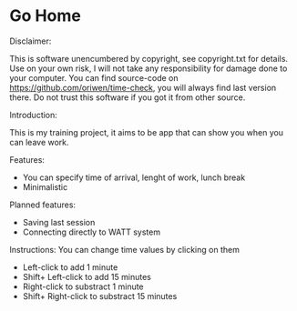 # Go Home

Disclaimer:

This is software unencumbered by copyright, see copyright.txt for details.
Use on your own risk, I will not take any responsibility for damage done to your computer.
You can find source-code on https://github.com/oriwen/time-check, you will always find last version there. Do not trust this software if you got it from other source.

Introduction: 

This is my training project, it aims to be app that can show you when you can leave work.

Features:
- You can specify time of arrival, lenght of work, lunch break
- Minimalistic

Planned features:
- Saving last session
- Connecting directly to WATT system

Instructions:
You can change time values by clicking on them
  - Left-click to add 1 minute
  - Shift+ Left-click to add 15 minutes
  - Right-click to substract 1 minute
  - Shift+ Right-click to substract 15 minutes

